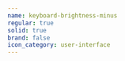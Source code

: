 ```yaml
---
name: keyboard-brightness-minus
regular: true
solid: true
brand: false
icon_category: user-interface
---
```


